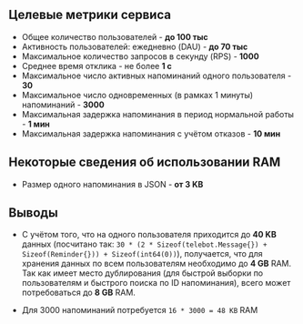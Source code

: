 ## Целевые метрики сервиса

- Общее количество пользователей - **до 100 тыс**
- Активность пользователей: ежедневно (DAU) - **до 70 тыс**
- Максимальное количество запросов в секунду (RPS) - **1000**
- Среднее время отклика - не более **1 с**
- Максимальное число активных напоминаний одного пользователя - **30**
- Максимальное число одновременных (в рамках 1 минуты) напоминаний - **3000**
- Максимальная задержка напоминания в период нормальной работы - **1 мин**
- Максимальная задержка напоминания с учётом отказов - **10 мин**

## Некоторые сведения об использовании RAM

- Размер одного напоминания в JSON - **от 3 KB**

## Выводы

- С учётом того, что на одного пользователя приходится до **40 KB** данных (посчитано так:
`30 * (2 * Sizeof(telebot.Message{}) + Sizeof(Reminder{})) + Sizeof(int64(0))`), получается,
что для хранения данных по всем пользователям необходимо до **4 GB** RAM. Так как имеет место
дублирования (для быстрой выборки по пользователям и быстрого поиска по ID напоминания), всего
может потребоваться до **8 GB** RAM.

- Для 3000 напоминаний потребуется `16 * 3000 = 48 KB` RAM
